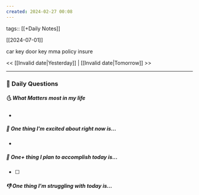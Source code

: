 ```yaml
---
created: 2024-02-27 00:08
---
```

tags:: [[+Daily Notes]]

[[2024-07-01]]

car key
door key
mma policy insure


<< [[Invalid date|Yesterday]] | [[Invalid date|Tomorrow]] >>

---
### 📅 Daily Questions
##### 🌜 What Matters most in my life
- 

##### 🙌 One thing I'm excited about right now is...
- 

##### 🚀 One+ thing I plan to accomplish today is...
- [ ] 

##### 👎 One thing I'm struggling with today is...
